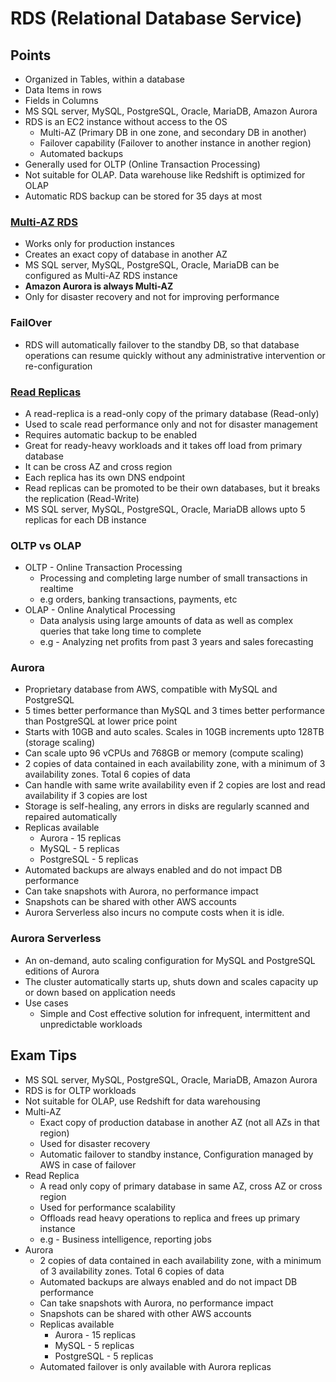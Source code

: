 # RDS (Relational Database Service)

## Points

- Organized in Tables, within a database
- Data Items in rows
- Fields in Columns
- MS SQL server, MySQL, PostgreSQL, Oracle, MariaDB, Amazon Aurora
- RDS is an EC2 instance without access to the OS
  - Multi-AZ (Primary DB in one zone, and secondary DB in another)
  - Failover capability (Failover to another instance in another region)
  - Automated backups
- Generally used for OLTP (Online Transaction Processing)
- Not suitable for OLAP. Data warehouse like Redshift is optimized for OLAP
- Automatic RDS backup can be stored for 35 days at most

### [Multi-AZ RDS](./Multi-AZ%20RDS.png)

- Works only for production instances
- Creates an exact copy of database in another AZ
- MS SQL server, MySQL, PostgreSQL, Oracle, MariaDB can be configured as Multi-AZ RDS instance
- **Amazon Aurora is always Multi-AZ**
- Only for disaster recovery and not for improving performance

### FailOver

- RDS will automatically failover to the standby DB, so that database operations can resume quickly without any administrative intervention or re-configuration

### [Read Replicas](./Read%20Replica.png)

- A read-replica is a read-only copy of the primary database (Read-only)
- Used to scale read performance only and not for disaster management
- Requires automatic backup to be enabled
- Great for ready-heavy workloads and it takes off load from primary database
- It can be cross AZ and cross region
- Each replica has its own DNS endpoint
- Read replicas can be promoted to be their own databases, but it breaks the replication (Read-Write)
- MS SQL server, MySQL, PostgreSQL, Oracle, MariaDB allows upto 5 replicas for each DB instance

### OLTP vs OLAP

- OLTP - Online Transaction Processing
  - Processing and completing large number of small transactions in realtime
  - e.g orders, banking transactions, payments, etc
- OLAP - Online Analytical Processing
  - Data analysis using large amounts of data as well as complex queries that take long time to complete
  - e.g - Analyzing net profits from past 3 years and sales forecasting

### Aurora

- Proprietary database from AWS, compatible with MySQL and PostgreSQL
- 5 times better performance than MySQL and 3 times better performance than PostgreSQL at lower price point
- Starts with 10GB and auto scales. Scales in 10GB increments upto 128TB (storage scaling)
- Can scale upto 96 vCPUs and 768GB or memory (compute scaling)
- 2 copies of data contained in each availability zone, with a minimum of 3 availability zones. Total 6 copies of data
- Can handle with same write availability even if 2 copies are lost and read availability if 3 copies are lost
- Storage is self-healing, any errors in disks are regularly scanned and repaired automatically
- Replicas available
  - Aurora - 15 replicas
  - MySQL - 5 replicas
  - PostgreSQL - 5 replicas
- Automated backups are always enabled and do not impact DB performance
- Can take snapshots with Aurora, no performance impact
- Snapshots can be shared with other AWS accounts
- Aurora Serverless also incurs no compute costs when it is idle.

### Aurora Serverless

- An on-demand, auto scaling configuration for MySQL and PostgreSQL editions of Aurora
- The cluster automatically starts up, shuts down and scales capacity up or down based on application needs
- Use cases
  - Simple and Cost effective solution for infrequent, intermittent and unpredictable workloads

## Exam Tips

- MS SQL server, MySQL, PostgreSQL, Oracle, MariaDB, Amazon Aurora
- RDS is for OLTP workloads
- Not suitable for OLAP, use Redshift for data warehousing
- Multi-AZ
  - Exact copy of production database in another AZ (not all AZs in that region)
  - Used for disaster recovery
  - Automatic failover to standby instance, Configuration managed by AWS in case of failover
- Read Replica
  - A read only copy of primary database in same AZ, cross AZ or cross region
  - Used for performance scalability
  - Offloads read heavy operations to replica and frees up primary instance
  - e.g - Business intelligence, reporting jobs
- Aurora
  - 2 copies of data contained in each availability zone, with a minimum of 3 availability zones. Total 6 copies of data
  - Automated backups are always enabled and do not impact DB performance
  - Can take snapshots with Aurora, no performance impact
  - Snapshots can be shared with other AWS accounts
  - Replicas available
    - Aurora - 15 replicas
    - MySQL - 5 replicas
    - PostgreSQL - 5 replicas
  - Automated failover is only available with Aurora replicas
